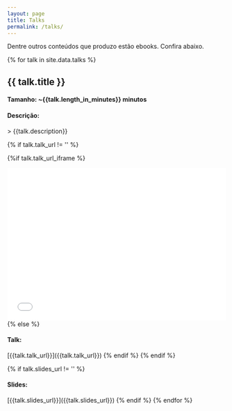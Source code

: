 ```yaml
---
layout: page
title: Talks
permalink: /talks/
---
```


Dentre outros conteúdos que produzo estão ebooks. Confira abaixo.

{% for talk in site.data.talks %}
<h2>
{{ talk.title }}
</h2>
<h4> Tamanho: ~{{talk.length_in_minutes}} minutos </h4>
<h4> Descrição:</h4>
> {{talk.description}}

{% if talk.talk_url != '' %}

{%if talk.talk_url_iframe %}
<iframe style="width: 100%" height="350" src="{{talk.talk_url}}" title="YouTube video player" frameborder="0" allow="accelerometer; autoplay; clipboard-write; encrypted-media; gyroscope; picture-in-picture; web-share" allowfullscreen></iframe>
{% else %}
<h4>Talk:</h4>
[{{talk.talk_url}}]({{talk.talk_url}})
{% endif %}
{% endif %}

{% if talk.slides_url != '' %}
<h4>Slides:</h4>
[{{talk.slides_url}}]({{talk.slides_url}})
{% endif %}
{% endfor %}
